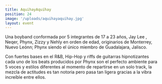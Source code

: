```yaml
---
title: AquihayAquihay
position: 24
image: '/uploads/aquihayaquihay.jpg'
layout: event
---
```


Una boyband conformada por 5 integrantes de 17 a 23 años, Jay Lee , Neqer, Phynx, Zizzy y Nehly en orden de edad, originarios de Monterrey, Nuevo Leónn; Phynx siendo el único miembro de Guadalajara, Jalisco.

Con fuertes bases en el R&B, Hip-Hop y riffs de guitarras hipnotizantes cada uno de los beats producidos por Phynx son el perfecto ambiente para 5 voces y estilos diferentes al momento de repartirse en un solo track, la mezcla de actitudes es tan notoria pero pasa tan ligera gracias a la vibra increíble entre ellos.
